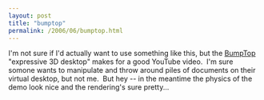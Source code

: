 ```yaml
---
layout: post
title: "bumptop"
permalink: /2006/06/bumptop.html
---
```


I'm not sure if I'd actually want to use something like this, but the [BumpTop](http://honeybrown.ca/Pubs/BumpTop.html "honeybrown.ca") "expressive 3D desktop" makes for a good YouTube video.  I'm sure somone wants to manipulate and throw around piles of documents on their virtual desktop, but not me.  But hey -- in the meantime the physics of the demo look nice and the rendering's sure pretty...
